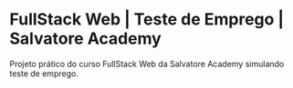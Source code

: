 # FullStack Web | Teste de Emprego | Salvatore Academy
Projeto prático do curso FullStack Web da Salvatore Academy simulando teste de emprego.
